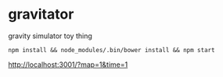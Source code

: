# gravitator

gravity simulator toy thing

`npm install && node_modules/.bin/bower install && npm start`

[http://localhost:3001/?map=1&time=1](http://localhost:3001/?map=1&time=1)


